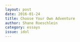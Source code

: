 ```yaml
---
layout: post 
date: 2016-01-24
title: Choose Your Own Adventure
author: Shane Roeschlein
category: essays
issue: idol
---
```

